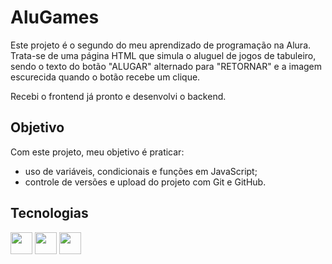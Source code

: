 <h1>AluGames</h1>
<p>Este projeto é o segundo do meu aprendizado de programação na Alura. Trata-se de uma página HTML que simula o aluguel de jogos de tabuleiro, sendo o texto do botão "ALUGAR" alternado para "RETORNAR" e a imagem escurecida quando o botão recebe um clique.</p>
<p>Recebi o frontend já pronto e desenvolvi o backend.</p>
<h2>Objetivo</h2>
<p>Com este projeto, meu objetivo é praticar:</p>
<ul>
<li>uso de variáveis, condicionais e funções em JavaScript;</li>
<li>controle de versões e upload do projeto com Git e GitHub.</li>
</ul>
<h2>Tecnologias</h2>
<img src="https://cdn.jsdelivr.net/gh/devicons/devicon/icons/javascript/javascript-plain.svg" height=35 width=35/>
<img src="https://cdn.jsdelivr.net/gh/devicons/devicon/icons/git/git-original.svg" height=35 width=35/>
<img src="https://cdn.jsdelivr.net/gh/devicons/devicon/icons/github/github-original.svg" height=35 width=35/>

